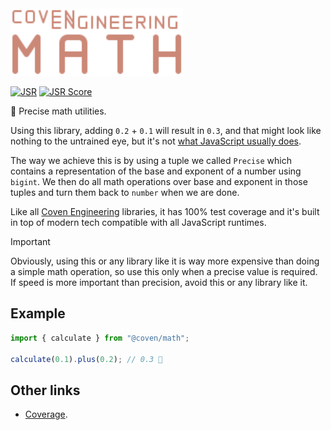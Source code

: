 <img alt="Coven Engineering Math logo" src="https://raw.githubusercontent.com/covenengineering/libraries/main/@coven/math/logo.svg" height="108" />

[![JSR](https://jsr.io/badges/@coven/math)](https://jsr.io/@coven/math)
[![JSR Score](https://jsr.io/badges/@coven/math/score)](https://jsr.io/@coven/math/score)

🧮 Precise math utilities.

Using this library, adding `0.2` + `0.1` will result in `0.3`, and that might
look like nothing to the untrained eye, but it's not
[what JavaScript usually does](https://0.30000000000000004.com/).

The way we achieve this is by using a tuple we called `Precise` which contains a
representation of the base and exponent of a number using `bigint`. We then do
all math operations over base and exponent in those tuples and turn them back to
`number` when we are done.

Like all [Coven Engineering](https://coven.engineering) libraries, it has 100%
test coverage and it's built in top of modern tech compatible with all
JavaScript runtimes.

> [!IMPORTANT]
> Obviously, using this or any library like it is way more expensive than doing
> a simple math operation, so use this only when a precise value is required. If
> speed is more important than precision, avoid this or any library like it.

## Example

```typescript
import { calculate } from "@coven/math";

calculate(0.1).plus(0.2); // 0.3 🤯
```

## Other links

- [Coverage](https://coveralls.io/github/covenengineering/libraries).
